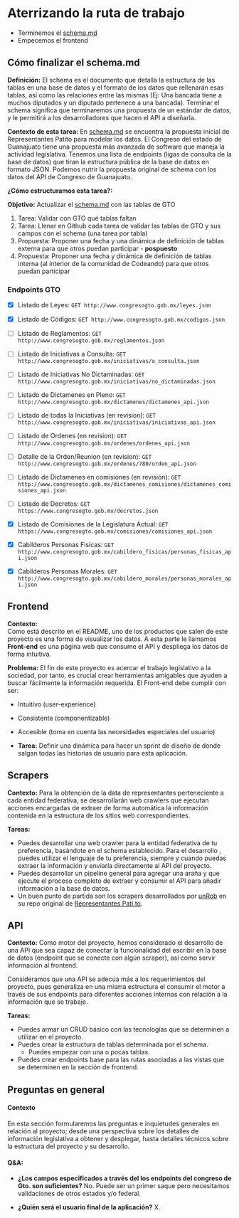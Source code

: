 # Aterrizando la ruta de trabajo

- Terminemos el [schema.md](https://github.com/CodeandoMexico/representantes-patito-2/blob/master/schema.md)
- Empecemos el frontend

## Cómo finalizar el schema.md

**Definición:** 
El schema es el documento que detalla la estructura de las tablas en una base de datos y el formato de los datos que rellenarán esas tablas, así como las relaciones entre las mismas (Ej: Una bancada tiene a muchos diputados y un diputado pertenece a una bancada). Terminar el schema significa que terminaremos una propuesta de un estándar de datos, y le permitirá a los desarrolladores que hacen el API a diseñarla.

**Contexto de esta tarea:**
En [schema.md](https://github.com/CodeandoMexico/representantes-patito-2/blob/master/schema.md) se encuentra la propuesta inicial de Representantes Patito para modelar los datos. El Congreso del estado de Guanajuato tiene una propuesta más avanzada de software que maneja la actividad legislativa. Tenemos una lista de endpoints (ligas de consulta de la base de datos) que tiran la estructura pública de la base de datos en formato JSON. Podemos nutrir la propuesta original de schema con los datos del API de Congreso de Guanajuato.

**¿Cómo estructuramos esta tarea?:**

**Objetivo:** Actualizar el [schema.md](https://github.com/CodeandoMexico/representantes-patito-2/blob/master/schema.md) con las tablas de GTO

1. Tarea: Validar con GTO qué tablas faltan
2. Tarea: Llenar en Github cada tarea de validar las tablas de GTO y sus campos con el schema (una tarea por tabla)
3. Propuesta: Proponer una fecha y una dinámica de definición de tablas externa para que otros puedan participar - **pospuesto**
4. Propuesta: Proponer una fecha y dinámica de definición de tablas interna (al interior de la comunidad de Codeando) para que otros puedan participar


### Endpoints GTO

- [X] Listado de Leyes:
`GET http://www.congresogto.gob.mx/leyes.json`

- [X] Listado de Códigos:
`GET http://www.congresogto.gob.mx/codigos.json`

- [ ] Listado de Reglamentos:
`GET http://www.congresogto.gob.mx/reglamentos.json`

- [ ] Listado de Iniciativas a Consulta:
`GET http://www.congresogto.gob.mx/iniciativas/a_consulta.json`

- [ ] Listado de Iniciativas No Dictaminadas:
`GET http://www.congresogto.gob.mx/iniciativas/no_dictaminadas.json`

- [ ] Listado de Dictamenes en Pleno:
`GET http://www.congresogto.gob.mx/dictamenes/dictamenes_api.json`

- [ ] Listado de todas la Iniciativas (en revision):
`GET http://www.congresogto.gob.mx/iniciativas/iniciativas_api.json`

- [ ] Listado de Ordenes (en revision):
`GET http://www.congresogto.gob.mx/ordenes/ordenes_api.json`

- [ ] Detalle de la Orden/Reunion (en revision):
`GET http://www.congresogto.gob.mx/ordenes/780/orden_api.json`

- [ ] Listado de Dictamenes en comisiones (en revisión):
`GET http://www.congresogto.gob.mx/dictamenes_comisiones/dictamenes_comisiones_api.json`

- [ ] Listado de Decretos:
`GET https://www.congresogto.gob.mx/decretos.json`

- [x] Listado de Comisiones de la Legislatura Actual:
`GET https://www.congresogto.gob.mx/comisiones/comisiones_api.json`

- [x] Cabilderos Personas Fisicas:
`GET http://www.congresogto.gob.mx/cabildero_fisicas/personas_fisicas_api.json`

- [x] Cabilderos Personas Morales:
`GET http://www.congresogto.gob.mx/cabildero_morales/personas_morales_api.json`



## Frontend

**Contexto:**  
Como está descrito en el README, uno de los productos que salen de este proyecto es una forma de visualizar los datos. A esta parte le llamamos __Front-end__ es una página web que consume el API y despliega los datos de forma intuitiva.

**Problema:**
El fin de este proyecto es acercar el trabajo legislativo a la sociedad, por tanto, es crucial crear herramientas amigables que ayuden a buscar fácilmente la información requerida.
El Front-end debe cumplir con ser:
- Intuitivo (user-experience)
- Consistente (componentizable)
- Accesible (toma en cuenta las necesidades especiales del usuario)


- **Tarea:** Definir una dinámica para hacer un sprint de diseño de donde salgan todas las historias de usuario para esta aplicación.


## Scrapers

**Contexto:**
Para la obtención de la data de representantes perteneciente a cada entidad federativa, se desarrollarán web crawlers que ejecutan acciones encargadas de extraer de forma automática la información contenida en la estructura de los sitios web correspondientes. 

**Tareas:**
- Puedes desarrollar una web crawler para la entidad federativa de tu preferencia, basándote en el schema establecido. Para el desarrollo , puedes utilizar el lenguaje de tu preferencia, siempre y cuando puedas extraer la información y enviarla directamente al API del proyecto.
- Puedes desarrollar un pipeline general para agregar una araña y que ejecute el proceso completo de extraer y consumir el API para añadir información a la base de datos.
- Un buen punto de partida son los scrapers desarrollados por [unRob](https://github.com/unRob) en su repo original de [Representantes Pati.to](https://github.com/unRob/representantes.pati.to).


## API

**Contexto:**
Como motor del proyecto, hemos considerado el desarrollo de una API que sea capaz de conectar la funcionalidad del escribir en la base de datos (endpoint que se conecte con algún scraper), así como servir información al frontend.

Consideramos que una API se adecúa más a los requerimientos del proyecto, pues generaliza en una misma estructura el consumir el motor a través de sus endpoints para diferentes acciones internas con relación a la información que se trabaje.

**Tareas:**
- Puedes armar un CRUD básico con las tecnologías que se determinen a utilizar en el proyecto.
- Puedes crear la estructura de tablas determinada por el schema.
  - Puedes empezar con una o pocas tablas.
- Puedes crear endpoints base para las rutas asociadas a las vistas que se determinen en la sección de frontend.


## Preguntas en general

#### Contexto

En esta sección formularemos las preguntas e inquietudes generales en relación al proyecto; desde una perspectiva sobre los detalles de información legislativa a obtener y desplegar, hasta detalles técnicos sobre la estructura del proyecto y su desarrollo.

#### Q&A:

- **¿Los campos especificados a través del los endpoints del congreso de Gto. son suficientes?**
  No. Puede ser un primer saque pero necesitamos validaciones de otros estados y/o federal.
  
- **¿Quién será el usuario final de la aplicación?**
  X.
